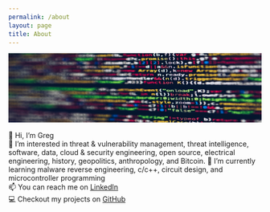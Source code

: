 ```yaml
---
permalink: /about
layout: page
title: About
---
```


<img src="./assets/imgs/pexels-markusspiske-2004161.jpg" width="800px">

👋 Hi, I’m Greg  
👀 I’m interested in threat & vulnerability management, threat intelligence, software, data, cloud & security engineering, open source, electrical engineering, history, geopolitics, anthropology, and Bitcoin. 
🌱 I’m currently learning malware reverse engineering, c/c++, circuit design, and microcontroller programming  
📫 You can reach me on [LinkedIn][LinkedIn]  
💻 Checkout my projects on [GitHub][Github]  

[LinkedIn]: https://linkedin.com/in/gwilkinson01
[Github]: https://github.com/gwilkinson01

